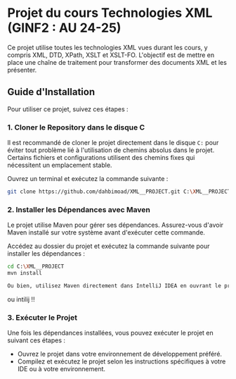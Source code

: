 # Projet du cours Technologies XML (GINF2 : AU 24-25)

Ce projet utilise toutes les technologies XML vues durant les cours, y compris XML, DTD, XPath, XSLT et XSLT-FO. L'objectif est de mettre en place une chaîne de traitement pour transformer des documents XML et les présenter.

## Guide d'Installation

Pour utiliser ce projet, suivez ces étapes :

### 1. Cloner le Repository dans le disque C

Il est recommandé de cloner le projet directement dans le disque `C:` pour éviter tout problème lié à l'utilisation de chemins absolus dans le projet. Certains fichiers et configurations utilisent des chemins fixes qui nécessitent un emplacement stable.

Ouvrez un terminal et exécutez la commande suivante :

```bash
git clone https://github.com/dahbimoad/XML__PROJECT.git C:\XML__PROJECT
```

### 2. Installer les Dépendances avec Maven

Le projet utilise Maven pour gérer ses dépendances. Assurez-vous d'avoir Maven installé sur votre système avant d'exécuter cette commande.

Accédez au dossier du projet et exécutez la commande suivante pour installer les dépendances :

```bash
cd C:\XML__PROJECT
mvn install

Ou bien, utilisez Maven directement dans IntelliJ IDEA en ouvrant le projet, puis en allant dans `View` > `Tool Windows` > `Maven` et en exécutant `install`.
```
ou intilij !!
### 3. Exécuter le Projet

Une fois les dépendances installées, vous pouvez exécuter le projet en suivant ces étapes :

- Ouvrez le projet dans votre environnement de développement préféré.
- Compilez et exécutez le projet selon les instructions spécifiques à votre IDE ou à votre environnement.
